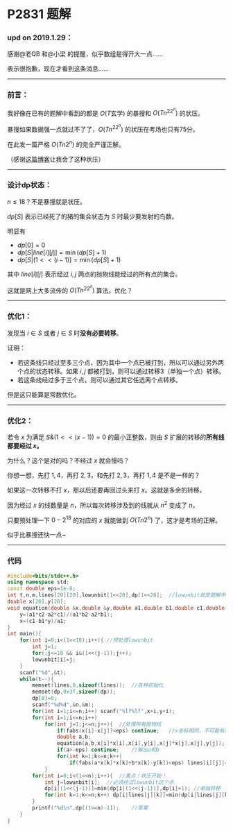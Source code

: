 # P2831 题解

### upd on 2019.1.29：

感谢@老QB 和@小梁 的提醒，似乎数组是得开大一点……

表示很抱歉，现在才看到这条消息……

---
### 前言：
我好像在已有的题解中看到的都是 $O(T\text{玄学})$ 的暴搜和 $O(Tn^22^n)$ 的状压。

暴搜如果数据强一点就过不了了，$O(Tn^22^n)$ 的状压在考场也只有75分。

在此发一篇严格 $O(Tn2^n)$ 的完全严谨正解。

（感谢[这篇博客](https://www.cnblogs.com/Sakits/p/6440722.html)让我会了这种状压）

---
### 设计dp状态：
$n\le 18$？不是暴搜就是状压。

$dp[S]$ 表示已经死了的猪的集合状态为 $S$ 时最少要发射的鸟数。

明显有
- $dp[0]=0$
- $dp[S|line[i][j]]=\min(dp[S]+1)$
- $dp[S|(1<<(i-1)]=\min(dp[S]+1)$


其中 $line[i][j]$ 表示经过 $i,j$ 两点的抛物线能经过的所有点的集合。

这就是网上大多流传的 $O(Tn^22^n)$ 算法。优化？

---
### 优化1：
发现当 $i\in S$ 或者 $j\in S$ 时**没有必要转移**。

证明：
- 若这条线只经过至多三个点，因为其中一个点已被打到，所以可以通过另外两个点的状态转移。如果 $i,j$ 都被打到，则可以通过转移3（单独一个点）转移。
- 若这条线经过多于三个点，则可以通过其它任选两个点转移。

但是这只能算是常数优化。

---
### 优化2：
若令 $x$ 为满足 $S\&(1<<(x-1))=0$ 的最小正整数，则由 $S$ 扩展的转移的**所有线都要经过 $x$。**

为什么？这个是对的吗？不经过 $x$ 就会慢吗？

你想一想，先打 $1,4$，再打 $2,3$，和先打 $2,3$，再打 $1,4$ 是不是一样的？

如果这一次转移不打 $x$，那以后还要再回过头来打 $x$。这就是多余的转移。

因为经过 $x$ 的线数量是 $n$，所以每次转移涉及到的线就从 $n^2$ 变成了 $n$。

只要预处理一下 $0-2^{18}$ 的对应的 $x$ 就能做到 $O(Tn2^n)$ 了，这才是考场的正解。

似乎比暴搜还快一点~

---
### 代码
```cpp
#include<bits/stdc++.h>
using namespace std;
const double eps=1e-8;
int t,n,m,lines[20][20],lowunbit[1<<20],dp[1<<20];	//lowunbit就是题解中的x
double x[20],y[20];
void equation(double &x,double &y,double a1,double b1,double c1,double a2,double b2,double c2){	//解方程
	y=(a1*c2-a2*c1)/(a1*b2-a2*b1);
	x=(c1-b1*y)/a1;
}
int main(){
	for(int i=0;i<(1<<18);i++){	//预处理lowunbit
		int j=1;
		for(;j<=18 && i&(1<<(j-1));j++);
		lowunbit[i]=j;
	}
	scanf("%d",&t);
	while(t--){
		memset(lines,0,sizeof(lines));	//各种初始化
		memset(dp,0x3f,sizeof(dp));
		dp[0]=0;
		scanf("%d%d",&n,&m);
		for(int i=1;i<=n;i++) scanf("%lf%lf",x+i,y+i);
		for(int i=1;i<=n;i++)
			for(int j=1;j<=n;j++){	//处理所有抛物线
				if(fabs(x[i]-x[j])<eps) continue;	//x坐标相同，不可能有解
				double a,b;
				equation(a,b,x[i]*x[i],x[i],y[i],x[j]*x[j],x[j],y[j]);
				if(a>-eps) continue;	//解出a和b
				for(int k=1;k<=n;k++)
					if(fabs(a*x[k]*x[k]+b*x[k]-y[k])<eps) lines[i][j]|=(1<<(k-1));
			}
		for(int i=0;i<(1<<n);i++){	//重点！状压开始！
			int j=lowunbit[i];	//必须经过lowunbit这个点
			dp[i|(1<<(j-1))]=min(dp[i|(1<<(j-1))],dp[i]+1);	//单独转移
			for(int k=1;k<=n;k++) dp[i|lines[j][k]]=min(dp[i|lines[j][k]],dp[i]+1);	//所有经过lowunbit的抛物线
		}
		printf("%d\n",dp[(1<<n)-1]);	//答案
	}
}
```